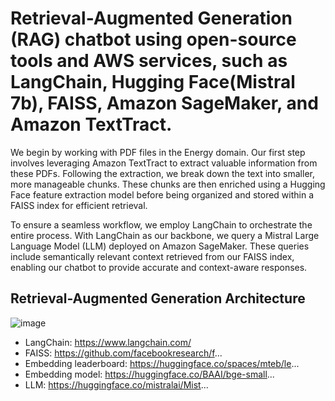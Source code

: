 # Retrieval-Augmented Generation (RAG) chatbot using open-source tools and AWS services, such as LangChain, Hugging Face(Mistral 7b), FAISS, Amazon SageMaker, and Amazon TextTract.


We begin by working with PDF files in the Energy domain. Our first step involves leveraging Amazon TextTract to extract valuable information from these PDFs. Following the extraction, we break down the text into smaller, more manageable chunks. These chunks are then enriched using a Hugging Face feature extraction model before being organized and stored within a FAISS index for efficient retrieval.

To ensure a seamless workflow, we employ LangChain to orchestrate the entire process. With LangChain as our backbone, we query a Mistral Large Language Model (LLM) deployed on Amazon SageMaker. These queries include semantically relevant context retrieved from our FAISS index, enabling our chatbot to provide accurate and context-aware responses.

## Retrieval-Augmented Generation Architecture
![image](https://github.com/piyushgit011/rag_with_mistral7b/assets/96625965/ab2f5ead-ff25-4a9d-b1df-278a5e7f599d)


- LangChain: https://www.langchain.com/
- FAISS: https://github.com/facebookresearch/f...
- Embedding leaderboard: https://huggingface.co/spaces/mteb/le...
- Embedding model: https://huggingface.co/BAAI/bge-small...
- LLM: https://huggingface.co/mistralai/Mist...
